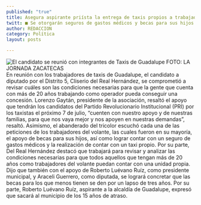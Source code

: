 ```yaml
---
published: "true"
title: Asegura aspirante priísta la entrega de taxis propios a trabajadores del volante
twitt: ■ Se otorgarán seguros de gastos médicos y becas para sus hijos
author: REDACCION
category: Política
layout: posts

---
```


![El candidato se reunió con integrantes de Taxis de Guadalupe  FOTO: LA JORNADA ZACATECAS](http://i.imgur.com/h6qcMdQm.jpg)
En reunión con los trabajadores de taxis de Guadalupe, el candidato a diputado por el Distrito 5, Cliserio del Real Hernández, se comprometió a revisar cuáles son las condiciones necesarias para que la gente que cuenta con más de 20 años trabajando como operador pueda conseguir una concesión.
Lorenzo Gaytán, presidente de la asociación, resaltó el apoyo que tendrán los candidatos del Partido Revolucionario Institucional (PRI) por los taxistas el próximo 7 de julio, “cuenten con nuestro apoyo y de nuestras familias, para que nos vaya mejor y nos apoyen en nuestras demandas”, resaltó.
Asimismo, el abanderado del tricolor escuchó cada una de las peticiones de los trabajadores del volante, las cuales fueron en su mayoría, el apoyo de becas para sus hijos, así como lograr contar con un seguro de gastos médicos y la realización de contar con un taxi propio.
Por su parte, Del Real Hernández destacó que trabajará para revisar y analizar las condiciones necesarias para que todos aquellos que tengan más de 20 años como trabajadores del volante puedan contar con una unidad propia.
Dijo que también con el apoyo de  Roberto Luévano Ruíz, como presidente municipal, y Araceli Guerrero, como diputada, se logrará concretar que las becas para los que menos tienen se den por un lapso de tres años.
Por su parte, Roberto Luévano Ruíz, aspirante a la alcaldía de Guadalupe, expresó que sacará al municipio de los 15 años de atraso.
